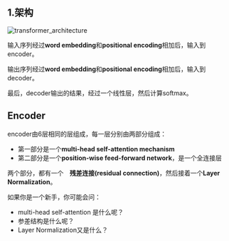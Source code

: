 ## 1.架构

![transformer_architecture](https://user-gold-cdn.xitu.io/2018/9/17/165e5814fae0765f?imageView2/0/w/1280/h/960/format/webp/ignore-error/1)

输入序列经过**word embedding**和**positional encoding**相加后，输入到encoder。

输出序列经过**word embedding**和**positional encoding**相加后，输入到decoder。

最后，decoder输出的结果，经过一个线性层，然后计算softmax。

## Encoder

encoder由6层相同的层组成，每一层分别由两部分组成：

- 第一部分是一个**multi-head self-attention mechanism**
- 第二部分是一个**position-wise feed-forward network**，是一个全连接层

两个部分，都有一个 **残差连接(residual connection)**，然后接着一个**Layer Normalization**。

如果你是一个新手，你可能会问：

- multi-head self-attention 是什么呢？
- 参差结构是什么呢？
- Layer Normalization又是什么？


